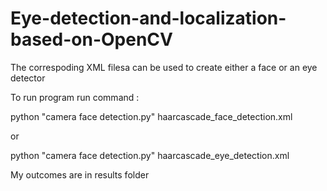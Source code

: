 # Eye-detection-and-localization-based-on-OpenCV

The correspoding XML filesa can be used to create either a face or an eye detector

To run program run command :

python "camera face detection.py" haarcascade_face_detection.xml   

or 

python "camera face detection.py" haarcascade_eye_detection.xml  

My outcomes are in results folder
